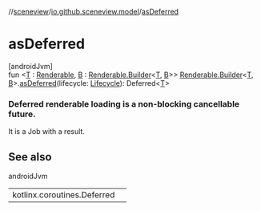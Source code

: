 //[sceneview](../../index.md)/[io.github.sceneview.model](index.md)/[asDeferred](as-deferred.md)

# asDeferred

[androidJvm]\
fun &lt;[T](as-deferred.md) : [Renderable](../com.google.ar.sceneform.rendering/-renderable/index.md), [B](as-deferred.md) : [Renderable.Builder](../com.google.ar.sceneform.rendering/-renderable/-builder/index.md)&lt;[T](as-deferred.md), [B](as-deferred.md)&gt;&gt; [Renderable.Builder](../com.google.ar.sceneform.rendering/-renderable/-builder/index.md)&lt;[T](as-deferred.md), [B](as-deferred.md)&gt;.[asDeferred](as-deferred.md)(lifecycle: [Lifecycle](https://developer.android.com/reference/kotlin/androidx/lifecycle/Lifecycle.html)): Deferred&lt;[T](as-deferred.md)&gt;

###  Deferred renderable loading is a non-blocking cancellable future.

It is a Job with a result.

## See also

androidJvm

| | |
|---|---|
| kotlinx.coroutines.Deferred |  |
